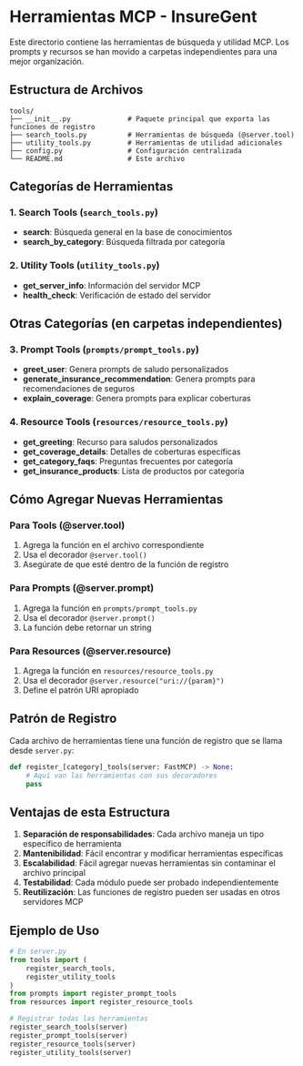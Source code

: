 # Herramientas MCP - InsureGent

Este directorio contiene las herramientas de búsqueda y utilidad MCP. Los prompts y recursos se han movido a carpetas independientes para una mejor organización.

## Estructura de Archivos

```
tools/
├── __init__.py              # Paquete principal que exporta las funciones de registro
├── search_tools.py          # Herramientas de búsqueda (@server.tool)
├── utility_tools.py         # Herramientas de utilidad adicionales
├── config.py                # Configuración centralizada
└── README.md                # Este archivo
```

## Categorías de Herramientas

### 1. Search Tools (`search_tools.py`)
- **search**: Búsqueda general en la base de conocimientos
- **search_by_category**: Búsqueda filtrada por categoría

### 2. Utility Tools (`utility_tools.py`)
- **get_server_info**: Información del servidor MCP
- **health_check**: Verificación de estado del servidor

## Otras Categorías (en carpetas independientes)

### 3. Prompt Tools (`prompts/prompt_tools.py`)
- **greet_user**: Genera prompts de saludo personalizados
- **generate_insurance_recommendation**: Genera prompts para recomendaciones de seguros
- **explain_coverage**: Genera prompts para explicar coberturas

### 4. Resource Tools (`resources/resource_tools.py`)
- **get_greeting**: Recurso para saludos personalizados
- **get_coverage_details**: Detalles de coberturas específicas
- **get_category_faqs**: Preguntas frecuentes por categoría
- **get_insurance_products**: Lista de productos por categoría

## Cómo Agregar Nuevas Herramientas

### Para Tools (@server.tool)
1. Agrega la función en el archivo correspondiente
2. Usa el decorador `@server.tool()`
3. Asegúrate de que esté dentro de la función de registro

### Para Prompts (@server.prompt)
1. Agrega la función en `prompts/prompt_tools.py`
2. Usa el decorador `@server.prompt()`
3. La función debe retornar un string

### Para Resources (@server.resource)
1. Agrega la función en `resources/resource_tools.py`
2. Usa el decorador `@server.resource("uri://{param}")`
3. Define el patrón URI apropiado

## Patrón de Registro

Cada archivo de herramientas tiene una función de registro que se llama desde `server.py`:

```python
def register_[category]_tools(server: FastMCP) -> None:
    # Aquí van las herramientas con sus decoradores
    pass
```

## Ventajas de esta Estructura

1. **Separación de responsabilidades**: Cada archivo maneja un tipo específico de herramienta
2. **Mantenibilidad**: Fácil encontrar y modificar herramientas específicas
3. **Escalabilidad**: Fácil agregar nuevas herramientas sin contaminar el archivo principal
4. **Testabilidad**: Cada módulo puede ser probado independientemente
5. **Reutilización**: Las funciones de registro pueden ser usadas en otros servidores MCP

## Ejemplo de Uso

```python
# En server.py
from tools import (
    register_search_tools,
    register_utility_tools
)
from prompts import register_prompt_tools
from resources import register_resource_tools

# Registrar todas las herramientas
register_search_tools(server)
register_prompt_tools(server)
register_resource_tools(server)
register_utility_tools(server)
```
